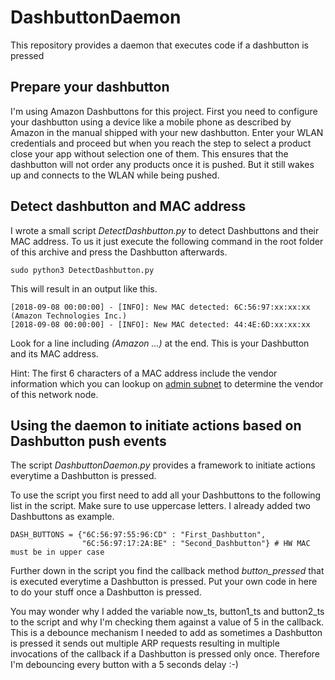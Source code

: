 # DashbuttonDaemon
This repository provides a daemon that executes code if a dashbutton is pressed

## Prepare your dashbutton

I'm using Amazon Dashbuttons for this project. First you need to configure your dashbutton using a device like a mobile phone as described by Amazon in the manual shipped with your new dashbutton. Enter your WLAN credentials and proceed but when you reach the step to select a product close your app without selection one of them. This ensures that the dashbutton will not order any products once it is pushed. But it still wakes up and connects to the WLAN while being pushed. 

## Detect dashbutton and MAC address

I wrote a small script *DetectDashbutton.py* to detect Dashbuttons and their MAC address. To us it just execute the following command in the root folder of this archive and press the Dashbutton afterwards.

```
sudo python3 DetectDashbutton.py
```

This will result in an output like this.

```
[2018-09-08 00:00:00] - [INFO]: New MAC detected: 6C:56:97:xx:xx:xx (Amazon Technologies Inc.)
[2018-09-08 00:00:00] - [INFO]: New MAC detected: 44:4E:6D:xx:xx:xx                        
```

Look for a line including *(Amazon ...)* at the end. This is your Dashbutton and its MAC address.

Hint: The first 6 characters of a MAC address include the vendor information which you can lookup on [admin subnet](https://www.adminsub.net/mac-address-finder) to determine the vendor of this network node.

## Using the daemon to initiate actions based on Dashbutton push events

The script *DashbuttonDaemon.py* provides a framework to initiate actions everytime a Dashbutton is pressed.

To use the script you first need to add all your Dashbuttons to the following list in the script. Make sure to use uppercase letters. I already added two Dashbuttons as example.
 
```
DASH_BUTTONS = {"6C:56:97:55:96:CD" : "First_Dashbutton",
                "6C:56:97:17:2A:BE" : "Second_Dashbutton"} # HW MAC must be in upper case
```

Further down in the script you find the callback method *button_pressed* that is executed everytime a Dashbutton is pressed. Put your own code in here to do your stuff once a Dashbutton is pressed.

You may wonder why I added the variable now_ts, button1_ts and button2_ts to the script and why I'm checking them against a value of 5 in the callback. This is a debounce mechanism I needed to add as sometimes a Dashbutton is pressed it sends out multiple ARP requests resulting in multiple invocations of the callback if a Dashbutton is pressed only once. Therefore I'm debouncing every button with a 5 seconds delay :-)  